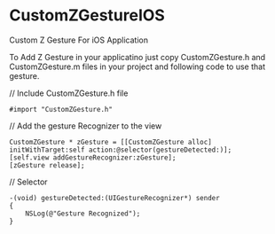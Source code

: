 CustomZGestureIOS
=================

Custom Z Gesture For iOS Application

To Add Z Gesture in your applicatino just copy CustomZGesture.h and CustomZGesture.m files in your project
and following code to use that gesture.

// Include CustomZGesture.h file

    #import "CustomZGesture.h"

// Add the gesture Recognizer to the view

    CustomZGesture * zGesture = [[CustomZGesture alloc] initWithTarget:self action:@selector(gestureDetected:)];
    [self.view addGestureRecognizer:zGesture];
    [zGesture release];


// Selector

    -(void) gestureDetected:(UIGestureRecognizer*) sender
    {
        NSLog(@"Gesture Recognized");
    }
